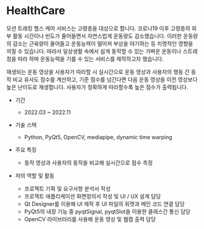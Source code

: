 # HealthCare

모션 트래킹 헬스 케어 서비스는 고령층을 대상으로 합니다. 코로나19 이후 고령층의 외부 활동 시간이나 빈도가 줄어들면서 자연스럽게 운동량도 감소했습니다. 이러한 운동량의 감소는 근육량이 줄어들고 운동능력이 떨어져 부상을 야기하는 등 치명적인 영향을 끼칠 수 있습니다. 따라서 일상생활 속에서 쉽게 동작할 수 있는 가벼운 운동이나 스트레칭을 따라 하며 운동능력을 기를 수 있는 서비스를 제작하고자 했습니다.
    
재생되는 운동 영상을 사용자가 따라할 시 실시간으로 운동 영상과 사용자의 행동 간 동작 비교 유사도 점수를 계산하고, 기준 점수를 넘긴다면 다음 운동 영상을 이전 영상보다 높은 난이도로 재생합니다. 사용자가 정확하게 따라할수록 높은 점수가 출력됩니다.




- 기간
    - 2022.03 ~ 2022.11
- 기술 스택
    - Python, PyQt5, OpenCV, mediapipe, dynamic time warping
- 주요 특징
    - 동작 영상과 사용자의 동작을 비교해 실시간으로 점수 측정


- 저의 역할 및 활동
    - 프로젝트 기획 및 요구사항 분석서 작성
    - 프로젝트 애플리케이션 화면정의서 작성 및 UI / UX 설계 담당
    - Qt Designer를 이용해 UI 제작 후 UI 파일의 위젯과 메인 코드 연결 담당
    - PyQt5의 내장 기능 중 pyqtSignal, pyqtSlot을 이용한 클래스간 통신 담당
    - OpenCV 라이브러리를 사용해 운동 영상 및 웹캠 출력 담당

  
